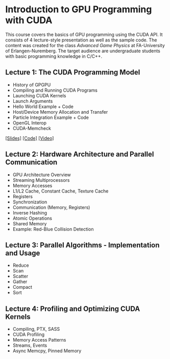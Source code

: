 # Introduction to GPU Programming with CUDA

This course covers the basics of GPU programming using the CUDA API.
It consists of 4 lecture-style presentation as well as the sample code. 
The content was created for the class *Advanced Game Physics* at FA-University of Erlangen-Nuremberg.
The target audience are undergraduate students with basic programming knowledge in C/C++.

## Lecture 1: The CUDA Programming Model
        
 * History of GPGPU
 * Compiling and Running CUDA Programs
 * Launching CUDA Kernels
 * Launch Arguments
 * Hello World Example + Code
 * Host/Device Memory Allocation and Transfer
 * Particle Integration Example + Code
 * OpenGL Interop
 * CUDA-Memcheck
 
[[Slides]](https://github.com/darglein/CudaTutorial/tree/master/1_Introduction/Slides) [[Code]](https://github.com/darglein/CudaTutorial/tree/master/1_Introduction/Code) [[Video]]()

## Lecture 2: Hardware Architecture and Parallel Communication

 * GPU Architecture Overview
 * Streaming Multiprocessors
 * Memory Accesses
 * L1/L2 Cache, Constant Cache, Texture Cache
 * Registers
 * Synchronization
 * Communication (Memory, Registers)
 * Inverse Hashing
 * Atomic Operations
 * Shared Memory
 * Example: Red-Blue Collision Detection
 
## Lecture 3: Parallel Algorithms - Implementation and Usage
 
 * Reduce
 * Scan
 * Scatter
 * Gather
 * Compact
 * Sort

## Lecture 4: Profiling and Optimizing CUDA Kernels
 
 * Compiling, PTX, SASS
 * CUDA Profiling
 * Memory Access Patterns
 * Streams, Events
 * Async Memcpy, Pinned Memory
